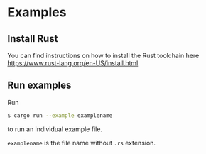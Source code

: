 # Examples

## Install Rust

You can find instructions on how to install the Rust toolchain here
https://www.rust-lang.org/en-US/install.html

## Run examples

Run

``` bash
$ cargo run --example examplename
```
to run an individual example file.

`examplename` is the file name without `.rs` extension.
